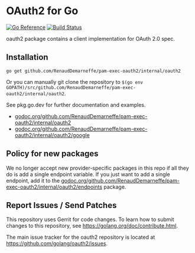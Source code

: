 # OAuth2 for Go

[![Go Reference](https://pkg.go.dev/badge/golang.org/x/oauth2.svg)](https://pkg.go.dev/golang.org/x/oauth2)
[![Build Status](https://travis-ci.org/golang/oauth2.svg?branch=master)](https://travis-ci.org/golang/oauth2)

oauth2 package contains a client implementation for OAuth 2.0 spec.

## Installation

~~~~
go get github.com/RenaudDemarneffe/pam-exec-oauth2/internal/oauth2
~~~~

Or you can manually git clone the repository to
`$(go env GOPATH)/src/github.com/RenaudDemarneffe/pam-exec-oauth2/internal/oauth2`.

See pkg.go.dev for further documentation and examples.

* [godoc.org/github.com/RenaudDemarneffe/pam-exec-oauth2/internal/oauth2](https://godoc.org/github.com/RenaudDemarneffe/pam-exec-oauth2/internal/oauth2)
* [godoc.org/github.com/RenaudDemarneffe/pam-exec-oauth2/internal/oauth2/google](https://godoc.org/github.com/RenaudDemarneffe/pam-exec-oauth2/internal/oauth2/google)

## Policy for new packages

We no longer accept new provider-specific packages in this repo if all
they do is add a single endpoint variable. If you just want to add a
single endpoint, add it to the
[godoc.org/github.com/RenaudDemarneffe/pam-exec-oauth2/internal/oauth2/endpoints](https://godoc.org/github.com/RenaudDemarneffe/pam-exec-oauth2/internal/oauth2/endpoints)
package.

## Report Issues / Send Patches

This repository uses Gerrit for code changes. To learn how to submit changes to
this repository, see https://golang.org/doc/contribute.html.

The main issue tracker for the oauth2 repository is located at
https://github.com/golang/oauth2/issues.
